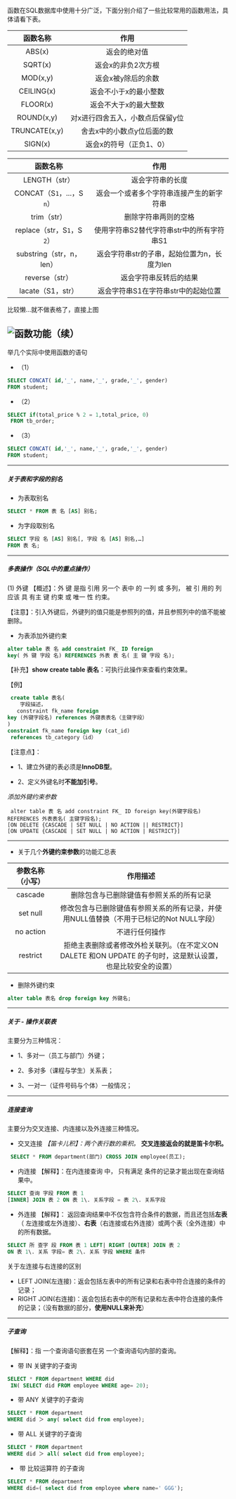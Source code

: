 
函数在SQL数据库中使用十分广泛，下面分别介绍了一些比较常用的函数用法，具体请看下表。


|函数名称|作用|
|:-:|:-:|
|ABS(x)|返会的绝对值|
|SQRT(x)|返会x的非负2次方根|
|MOD(x,y)|返会x被y除后的余数|
|CEILING(x)|返会不小于x的最小整数|
|FLOOR(x)|返会不大于x的最大整数|
|ROUND(x,y)|对x进行四舍五入，小数点后保留y位|
|TRUNCATE(x,y)|舍去x中的小数点y位后面的数|
|SIGN(x)|返会x的符号（正负1、0）|

|函数名称|作用|
|:-:|:-:|
|LENGTH（str）|返会字符串的长度|
|CONCAT（S`1`，...，S `n`）|返会一个或者多个字符串连接产生的新字符串|
|trim（str）|删除字符串两则的空格|
|replace（str，S`1`，S `2`）|使用字符串S2替代字符串str中的所有字符串S1|
|substring（str，n，len）|返会字符串str的子串，起始位置为n，长度为len|
|reverse（str）|返会字符串反转后的结果|
|lacate（S1，str）|返会字符串S1在字符串str中的起始位置|


比较懒...就不做表格了，直接上图

![函数功能（续）](https://upload-images.jianshu.io/upload_images/17476267-c3a0f9afe307da64.png?imageMogr2/auto-orient/strip%7CimageView2/2/w/1240)
---

举几个实际中使用函数的语句
- （1）
```sql
SELECT CONCAT( id,'_', name,'_', grade,'_', gender) 
FROM student;
```
- （2）
```sql
SELECT if(total_price % 2 = 1,total_price, 0)
 FROM tb_order;
```
- （3）
```sql
SELECT CONCAT( id,'_', name,'_', grade,'_', gender) 
FROM student;
```
---
##### 关于表和字段的别名

- 为表取别名
```sql
SELECT * FROM 表 名 [AS] 别名;
```
- 为字段取别名
```sql
SELECT 字段 名 [AS] 别名[, 字段 名 [AS] 别名,…] 
FROM 表 名;
```
---
##### 多表操作（SQL中的重点操作）
(1) 外键
【概述】：外 键 是指 引用 另一个 表中 的 一列 或 多列， 被 引 用的 列 应该 具 有主 键 约束 或 唯一 性 约束。

【注意】：引入外键后，外键列的值只能是参照列的值，并且参照列中的值不能被删除。

- 为表添加外键约束
```sql
alter table 表 名 add constraint FK_ ID foreign 
key( 外 键 字段 名) REFERENCES 外表 表 名( 主 键 字段 名);
 ```
【补充】**show create table 表名**：可执行此操作来查看约束效果。

【例】
```sql
 create table 表名(
    字段描述，
   constraint fk_name foreign
key (外键字段名) references 外键表表名（主键字段）
)
constraint fk_name foreign key (cat_id)
 references tb_category（id）
```
【注意点】：
-  1、建立外键的表必须是**InnoDB型**。

- 2、定义外键名时**不能加引号**。

*添加外键约束参数*
```
 alter table 表 名 add constraint FK_ ID foreign key(外键字段名) 
REFERENCES 外表表名( 主键字段名); 
[ON DELETE {CASCADE | SET NULL | NO ACTION || RESTRICT}]
[ON UPDATE {CASCADE | SET NULL | NO ACTION | RESTRICT}]
```

---

- 关于几个**外键约束参数**的功能汇总表

|参数名称（小写）|作用描述|
|:-:|:-:|
|cascade|删除包含与已删除键值有参照关系的所有记录|
|set null|修改包含与已删除键值有参照关系的所有记录，并使用NULL值替换（不用于已标记的Not NULL字段）|
|no action|不进行任何操作|
|restrict|拒绝主表删除或者修改外检关联列。（在不定义ON DALETE 和ON UPDATE 的子句时，这是默认设置，也是比较安全的设置）|

- 删除外键约束
```sql
alter table 表名 drop foreign key 外键名;
```
---
##### 关于 - 操作关联表

主要分为三种情况：
-  1、多对一（员工与部门）外键；

- 2、多对多（课程与学生）关系表；

- 3、一对一（证件号码与个体）一般情况；

---

##### 连接查询
主要分为交叉连接、内连接以及外连接三种情况。
- 交叉连接
*【笛卡儿积】：两个表行数的乘积。*
**交叉连接返会的就是笛卡尔积。**
```SQL
 SELECT * FROM department(部门) CROSS JOIN employee(员工);
```
- 内连接
【解释】：在内连接查询 中， 只有满足 条件的记录才能出现在查询结果中。
```SQL
SELECT 查询 字段 FROM 表 1 
[INNER] JOIN 表 2 ON 表 1\. 关系字段 = 表 2\. 关系字段
```
- 外连接
【解释】： 返回查询结果中不仅包含符合条件的数据，而且还包括**左表**（ 左连接或左外连接）、**右表**（右连接或右外连接）或两个表（全外连接）中的所有数据。
```sql
SELECT 所 查字 段 FROM 表 1 LEFT| RIGHT [OUTER] JOIN 表 2 
ON 表 1\. 关系 字段= 表 2\. 关系 字段 WHERE 条件
  ```
关于左连接与右连接的区别
- LEFT JOIN(左连接)：返会包括左表中的所有记录和右表中符合连接的条件的记录；
- RIGHT JOIN(右连接)：返会包括右表中的所有记录和左表中符合连接的条件的记录；（没有数据的部分，**使用NULL来补充**）
---
##### 子查询
【解释】：指 一个查询语句嵌套在另 一个查询语句内部的查询。
- 带 IN 关键字的子查询
```SQL
SELECT * FROM department WHERE did 
 IN( SELECT did FROM employee WHERE age= 20);
```
- 带 ANY 关键字的子查询
```SQL
SELECT * FROM department 
WHERE did ＞ any( select did from employee);
```
- 带 ALL 关键字的子查询
```SQL
SELECT * FROM department 
WHERE did ＞ all( select did from employee);
```
-  带 比较运算符 的子查询
```SQL
SELECT * FROM department 
WHERE did=( select did from employee where name=' GGG');
```













